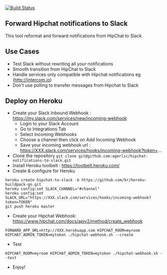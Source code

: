 [![Build Status](https://travis-ci.org/agerlic/hipchat-notifications-to-slack.svg?branch=master)](https://travis-ci.org/agerlic/hipchat-notifications-to-slack)

## Forward Hipchat notifications to Slack

This tool reformat and forward notifications from HipChat to Slack

## Use Cases

* Test Slack without rewriting all your notifications
* Smooth transition from HipChat to Slack
* Handle services only compatible with Hipchat notifications eg (http://intercom.io)
* Don't use polling to transfer messages from Hipchat to Slack

## Deploy on Heroku
* Create your Slack Inbound Webhook : https://my.slack.com/services/new/incoming-webhook
  * Login to your Slack Account
  * Go to Integrations Tab
  * Select Incoming Webhooks
  * Choose a channel then click on Add Incoming Webhook
  * Save your incoming webhook url : https://XXX.slack.com/services/hooks/incoming-webhook?token=...
* Clone the repository
```git clone git@github.com:agerlic/hipchat-notifications-to-slack.git```
* Install Heroku toolbelt : https://toolbelt.heroku.com/
* Create & configure for Heroku
```
heroku create hipchat-to-slack -b https://github.com/kr/heroku-buildpack-go.git
heroku config:set SLACK_CHANNEL="#channel"
heroku config:set SLACK_URL="https://XXX.slack.com/services/hooks/incoming-webhook?token=TOKEN"
git push heroku master
```
* Create your Hipchat Webhook: https://www.hipchat.com/docs/apiv2/method/create_webhook
```
FORWARD_APP_URL=http://XXX.herokuapp.com HIPCHAT_ROOM=myroom HIPCHAT_ADMIN_TOKEN=mytoken ./hipchat-webhook.sh --create
```
* Test
```
HIPCHAT_ROOM=myroom HIPCHAT_ADMIN_TOKEN=mytoken ./hipchat-webhook.sh --test
```
* Enjoy!
